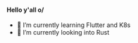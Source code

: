 
#### Hello y'all o/
- 🌱 I’m currently learning Flutter and K8s
- 🔭 I’m currently looking into Rust

<!--
#### Here are some of the languages I have used during last week

<a href="https://wakatime.com"><img src="https://wakatime.com/share/@Anonymax/516f80cd-efba-4018-b4c7-5a480a2c28c8.png" height="550px"/></a>

**anonymax25/anonymax25** is a ✨ _special_ ✨ repository because its `README.md` (this file) appears on your GitHub profile.

Here are some ideas to get you started:

- 🔭 I’m currently working on ...
- 🌱 I’m currently learning ...
- 👯 I’m looking to collaborate on ...
- 🤔 I’m looking for help with ...
- 💬 Ask me about ...
- 📫 How to reach me: ...
- 😄 Pronouns: ...
- ⚡ Fun fact: ...
-->
